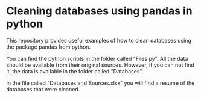 # Cleaning databases using pandas in python
 This repository provides useful examples of how to clean databases using the package pandas from python.

You can find the python scripts in the folder called "Files py". All the data should be available from their original 
sources. However, if you can not find it, the data is available in the folder called "Databases".

In the file called "Databases and Sources.xlsx" you will find a resume of the databases that were cleaned.



